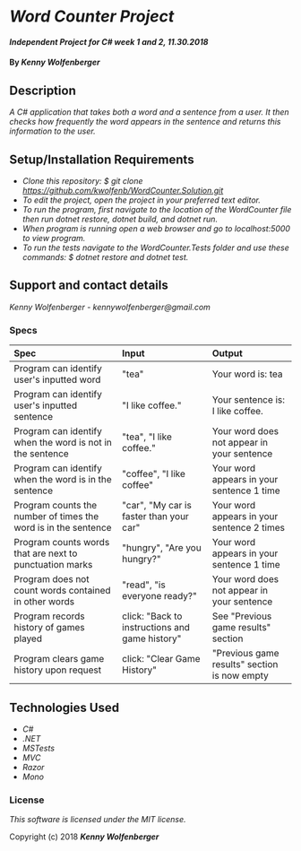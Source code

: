# _Word Counter Project_

#### _Independent Project for C# week 1 and 2, 11.30.2018_

#### By _**Kenny Wolfenberger**_

## Description

_A C# application that takes both a word and a sentence from a user. It then checks how frequently the word appears in the sentence and returns this information to the user._

## Setup/Installation Requirements

* _Clone this repository: $ git clone https://github.com/kwolfenb/WordCounter.Solution.git_
* _To edit the project, open the project in your preferred text editor._
* _To run the program, first navigate to the location of the WordCounter file then run dotnet restore, dotnet build, and dotnet run._
* _When program is running open a web browser and go to localhost:5000 to view program._
* _To run the tests navigate to the WordCounter.Tests folder and use these commands: $ dotnet restore and dotnet test._ 

## Support and contact details

_Kenny Wolfenberger - kennywolfenberger@gmail.com_

### Specs
| Spec | Input | Output |
| :-------------     | :------------- | :------------- |
| Program can identify user's inputted word | "tea" | Your word is: tea  |
| Program can identify user's inputted sentence | "I like coffee." | Your sentence is: I like coffee.  |
| Program can identify when the word is not in the sentence | "tea", "I like coffee." | Your word does not appear in your sentence |
| Program can identify when the word is in the sentence | "coffee", "I like coffee" | Your word appears in your sentence 1 time |
| Program counts the number of times the word is in the sentence | "car", "My car is faster than your car" | Your word appears in your sentence 2 times  | 
| Program counts words that are next to punctuation marks | "hungry", "Are you hungry?" | Your word appears in your sentence 1 time  |
| Program does not count words contained in other words | "read", "is everyone ready?" | Your word does not appear in your sentence |
| Program records history of games played | click: "Back to instructions and game history" | See "Previous game results" section |
| Program clears game history upon request | click: "Clear Game History" | "Previous game results" section is now empty |


## Technologies Used

* _C#_
* _.NET_
* _MSTests_
* _MVC_
* _Razor_
* _Mono_

### License

*This software is licensed under the MIT license.*

Copyright (c) 2018 **_Kenny Wolfenberger_**

